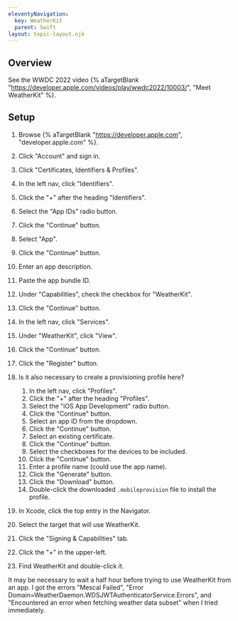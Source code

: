 ```yaml
---
eleventyNavigation:
  key: WeatherKit
  parent: Swift
layout: topic-layout.njk
---
```


## Overview

See the WWDC 2022 video {% aTargetBlank
"https://developer.apple.com/videos/play/wwdc2022/10003/", "Meet WeatherKit" %}.

## Setup

1. Browse {% aTargetBlank "https://developer.apple.com",
   "developer.apple.com" %}.
1. Click "Account" and sign in.
1. Click "Certificates, Identifiers & Profiles".
1. In the left nav, click "Identifiers".
1. Click the "+" after the heading "Identifiers".
1. Select the "App IDs" radio button.
1. Click the "Continue" button.
1. Select "App".
1. Click the "Continue" button.
1. Enter an app description.
1. Paste the app bundle ID.
1. Under "Capabilities", check the checkbox for "WeatherKit".
1. Click the "Continue" button.
1. In the left nav, click "Services".
1. Under "WeatherKit", click "View".
1. Click the "Continue" button.
1. Click the "Register" button.
1. Is it also necessary to create a provisioning profile here?

   1. In the left nav, click "Profiles".
   1. Click the "+" after the heading "Profiles".
   1. Select the "iOS App Development" radio button.
   1. Click the "Continue" button.
   1. Select an app ID from the dropdown.
   1. Click the "Continue" button.
   1. Select an existing certificate.
   1. Click the "Continue" button.
   1. Select the checkboxes for the devices to be included.
   1. Click the "Continue" button.
   1. Enter a profile name (could use the app name).
   1. Click the "Generate" button.
   1. Click the "Download" button.
   1. Double-click the downloaded `.mobileprovision` file
      to install the profile.

1. In Xcode, click the top entry in the Navigator.
1. Select the target that will use WeatherKit.
1. Click the "Signing & Capabilities" tab.
1. Click the "+" in the upper-left.
1. Find WeatherKit and double-click it.

It may be necessary to wait a half hour before trying to use WeatherKit
from an app. I got the errors "Mescal Failed",
"Error Domain=WeatherDaemon.WDSJWTAuthenticatorService.Errors", and
"Encountered an error when fetching weather data subset"
when I tried immediately.
